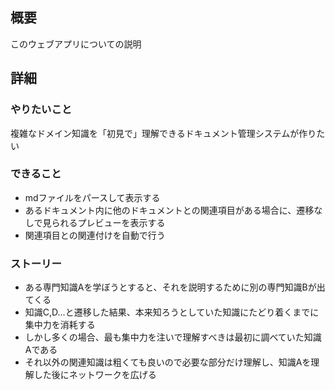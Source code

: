 ## 概要
このウェブアプリについての説明

## 詳細
### やりたいこと
複雑なドメイン知識を「初見で」理解できるドキュメント管理システムが作りたい
### できること
- mdファイルをパースして表示する
- あるドキュメント内に他のドキュメントとの関連項目がある場合に、遷移なしで見られるプレビューを表示する
- 関連項目との関連付けを自動で行う
### ストーリー
- ある専門知識Aを学ぼうとすると、それを説明するために別の専門知識Bが出てくる
- 知識C,D...と遷移した結果、本来知ろうとしていた知識にたどり着くまでに集中力を消耗する
- しかし多くの場合、最も集中力を注いで理解すべきは最初に調べていた知識Aである
- それ以外の関連知識は粗くても良いので必要な部分だけ理解し、知識Aを理解した後にネットワークを広げる
